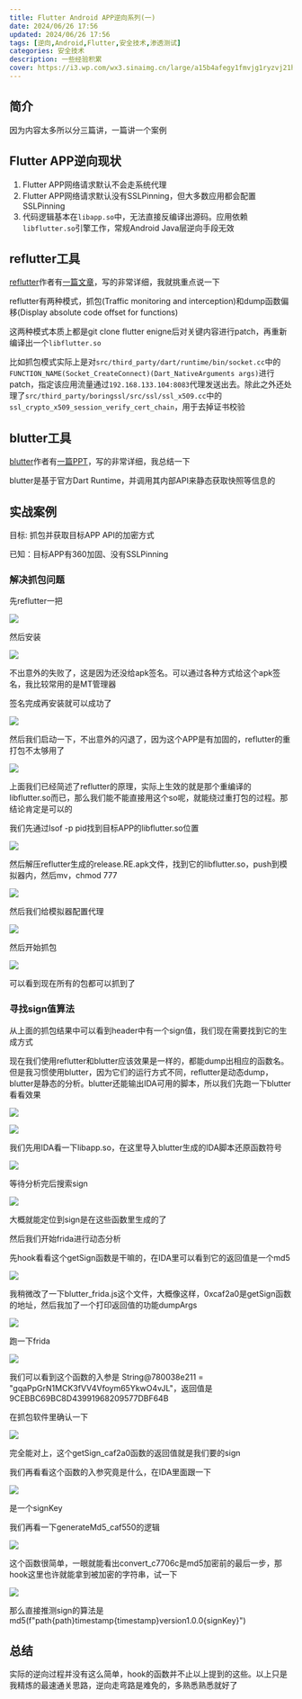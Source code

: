 ```yaml
---
title: Flutter Android APP逆向系列(一)
date: 2024/06/26 17:56
updated: 2024/06/26 17:56
tags: [逆向,Android,Flutter,安全技术,渗透测试]
categories: 安全技术
description: 一些经验积累
cover: https://i3.wp.com/wx3.sinaimg.cn/large/a15b4afegy1fmvjg1ryzvj21hc0u0h5c.jpg
---
```


##  简介

因为内容太多所以分三篇讲，一篇讲一个案例


## Flutter APP逆向现状

1. Flutter APP网络请求默认不会走系统代理
2. Flutter APP网络请求默认没有SSLPinning，但大多数应用都会配置SSLPinning
3. 代码逻辑基本在`libapp.so`中，无法直接反编译出源码。应用依赖`libflutter.so`引擎工作，常规Android Java层逆向手段无效

## reflutter工具

[reflutter](https://github.com/Impact-I/reFlutter)作者有[一篇文章](https://swarm.ptsecurity.com/fork-bomb-for-flutter/)，写的非常详细，我就挑重点说一下

reflutter有两种模式，抓包(Traffic monitoring and interception)和dump函数偏移(Display absolute code offset for functions)

这两种模式本质上都是git clone flutter enigne后对关键内容进行patch，再重新编译出一个`libflutter.so`

比如抓包模式实际上是对`src/third_party/dart/runtime/bin/socket.cc`中的`FUNCTION_NAME(Socket_CreateConnect)(Dart_NativeArguments args)`进行patch，指定该应用流量通过`192.168.133.104:8083`代理发送出去。除此之外还处理了`src/third_party/boringssl/src/ssl/ssl_x509.cc`中的`ssl_crypto_x509_session_verify_cert_chain`，用于去掉证书校验

## blutter工具

[blutter](https://github.com/worawit/blutter)作者有[一篇PPT](https://conference.hitb.org/hitbsecconf2023hkt/materials/D2%20COMMSEC%20-%20B(l)utter%20%E2%80%93%20Reversing%20Flutter%20Applications%20by%20using%20Dart%20Runtime%20-%20Worawit%20Wangwarunyoo.pdf)，写的非常详细，我总结一下

blutter是基于官方Dart Runtime，并调用其内部API来静态获取快照等信息的 

## 实战案例
目标: 抓包并获取目标APP API的加密方式

已知：目标APP有360加固、没有SSLPinning

### 解决抓包问题
先reflutter一把

![](https://static.dawnnnnnn.com/2024/06/b62754115e4f3815274fa5ebb0a76aac.png)

然后安装

![](https://static.dawnnnnnn.com/2024/06/76615f216b18b94870f90a64171fc077.png)

不出意外的失败了，这是因为还没给apk签名。可以通过各种方式给这个apk签名，我比较常用的是MT管理器

签名完成再安装就可以成功了

![](https://static.dawnnnnnn.com/2024/06/0287276ef8b195aa61d0e06ce8076af2.png)

然后我们启动一下，不出意外的闪退了，因为这个APP是有加固的，reflutter的重打包不太够用了

![](https://static.dawnnnnnn.com/2024/06/acbece9665b4ffbd7e1285fa45368f47.png)

上面我们已经简述了reflutter的原理，实际上生效的就是那个重编译的libflutter.so而已，那么我们能不能直接用这个so呢，就能绕过重打包的过程。那结论肯定是可以的

我们先通过lsof -p pid找到目标APP的libflutter.so位置

![](https://static.dawnnnnnn.com/2024/06/437e33acbad09012ff4aaea9b3706c7f.png)

然后解压reflutter生成的release.RE.apk文件，找到它的libflutter.so，push到模拟器内，然后mv，chmod 777

![](https://static.dawnnnnnn.com/2024/06/9e9cfc3c8fc94a176d4ddb0d0a8b9406.png)

然后我们给模拟器配置代理

![](https://static.dawnnnnnn.com/2024/06/a68aafceb04e03c98a26ba5efd03770a.png)

然后开始抓包

![](https://static.dawnnnnnn.com/2024/06/1b74d589dc06bff8405155c6f1a73028.png)

可以看到现在所有的包都可以抓到了

### 寻找sign值算法

从上面的抓包结果中可以看到header中有一个sign值，我们现在需要找到它的生成方式

现在我们使用reflutter和blutter应该效果是一样的，都能dump出相应的函数名。但是我习惯使用blutter，因为它们的运行方式不同，reflutter是动态dump，blutter是静态的分析。blutter还能输出IDA可用的脚本，所以我们先跑一下blutter看看效果

![](https://static.dawnnnnnn.com/2024/06/0dbfb3c411e925900420af17e150d5f4.png)

![](https://static.dawnnnnnn.com/2024/06/9f364c172479ab777970d7ba6a3b7c71.png)

我们先用IDA看一下libapp.so，在这里导入blutter生成的IDA脚本还原函数符号

![](https://static.dawnnnnnn.com/2024/06/cd3503995743f3405575b39beb733d7e.png)

等待分析完后搜索sign

![](https://static.dawnnnnnn.com/2024/06/c6c6f7c1ed6f169bdeae17e7f69e75b0.png)

大概就能定位到sign是在这些函数里生成的了

然后我们开始frida进行动态分析

先hook看看这个getSign函数是干嘛的，在IDA里可以看到它的返回值是一个md5

![](https://static.dawnnnnnn.com/2024/06/7763deca7950549cdb237afcb7f775ad.png)

我稍微改了一下blutter_frida.js这个文件，大概像这样，0xcaf2a0是getSign函数的地址，然后我加了一个打印返回值的功能dumpArgs

![](https://static.dawnnnnnn.com/2024/06/97126b8cb08699f7f235af5a58b1a8d5.png)

跑一下frida

![](https://static.dawnnnnnn.com/2024/06/2216bd3e312684f840aab022f3c2f577.png)

我们可以看到这个函数的入参是 String@780038e211 = "gqaPpGrN1MCK3fVV4Vfoym65YkwO4vJL"，返回值是 9CEBBC69BC8D43991968209577DBF64B

在抓包软件里确认一下

![](https://static.dawnnnnnn.com/2024/06/df7d2d6b7cd6fb06c8f82982625c4635.png)

完全能对上，这个getSign_caf2a0函数的返回值就是我们要的sign

我们再看看这个函数的入参究竟是什么，在IDA里面跟一下

![](https://static.dawnnnnnn.com/2024/06/1610fbf4f89990b708dab4bd7e4e07ea.png)

是一个signKey


我们再看一下generateMd5_caf550的逻辑

![](https://static.dawnnnnnn.com/2024/06/4daee3572cc4f0cb5a1ec62e7672b92a.png)

这个函数很简单，一眼就能看出convert_c7706c是md5加密前的最后一步，那hook这里也许就能拿到被加密的字符串，试一下

![](https://static.dawnnnnnn.com/2024/06/40b1e0313c989151323e03b562dc51cf.png)

那么直接推测sign的算法是 md5(f"path{path}timestamp{timestamp}version1.0.0{signKey}")

## 总结

实际的逆向过程并没有这么简单，hook的函数并不止以上提到的这些。以上只是我精炼的最速通关思路，逆向走弯路是难免的，多熟悉熟悉就好了